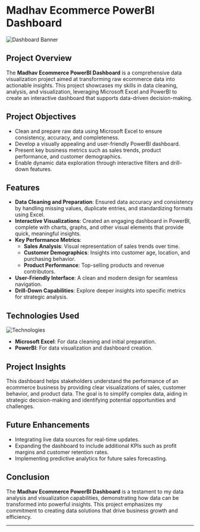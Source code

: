# Madhav Ecommerce PowerBI Dashboard

![Dashboard Banner](https://officeproinc.com/wp-content/uploads/2024/02/PowerBI_icon.jpeg)

## Project Overview
The **Madhav Ecommerce PowerBI Dashboard** is a comprehensive data visualization project aimed at transforming raw ecommerce data into actionable insights. This project showcases my skills in data cleaning, analysis, and visualization, leveraging Microsoft Excel and PowerBI to create an interactive dashboard that supports data-driven decision-making.

## Project Objectives
- Clean and prepare raw data using Microsoft Excel to ensure consistency, accuracy, and completeness.
- Develop a visually appealing and user-friendly PowerBI dashboard.
- Present key business metrics such as sales trends, product performance, and customer demographics.
- Enable dynamic data exploration through interactive filters and drill-down features.

## Features
- **Data Cleaning and Preparation**: Ensured data accuracy and consistency by handling missing values, duplicate entries, and standardizing formats using Excel.
- **Interactive Visualizations**: Created an engaging dashboard in PowerBI, complete with charts, graphs, and other visual elements that provide quick, meaningful insights.
- **Key Performance Metrics**:
  - **Sales Analysis**: Visual representation of sales trends over time.
  - **Customer Demographics**: Insights into customer age, location, and purchasing behavior.
  - **Product Performance**: Top-selling products and revenue contributors.
- **User-Friendly Interface**: A clean and modern design for seamless navigation.
- **Drill-Down Capabilities**: Explore deeper insights into specific metrics for strategic analysis.

## Technologies Used
![Technologies](path/to/your/technologies-image.jpg)
- **Microsoft Excel**: For data cleaning and initial preparation.
- **PowerBI**: For data visualization and dashboard creation.

## Project Insights
This dashboard helps stakeholders understand the performance of an ecommerce business by providing clear visualizations of sales, customer behavior, and product data. The goal is to simplify complex data, aiding in strategic decision-making and identifying potential opportunities and challenges.

## Future Enhancements
- Integrating live data sources for real-time updates.
- Expanding the dashboard to include additional KPIs such as profit margins and customer retention rates.
- Implementing predictive analytics for future sales forecasting.

## Conclusion
The **Madhav Ecommerce PowerBI Dashboard** is a testament to my data analysis and visualization capabilities, demonstrating how data can be transformed into powerful insights. This project emphasizes my commitment to creating data solutions that drive business growth and efficiency.

---

